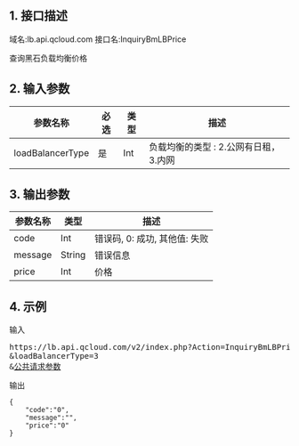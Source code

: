 ## 1. 接口描述
域名:lb.api.qcloud.com
接口名:InquiryBmLBPrice

查询黑石负载均衡价格

## 2. 输入参数
| 参数名称 | 必选  | 类型 | 描述 |
|---------|---------|---------|---------|
| loadBalancerType | 是 | Int |负载均衡的类型 : 2.公网有日租，3.内网|


## 3. 输出参数
| 参数名称 | 类型 | 描述 |
|---------|---------|---------|
| code | Int | 错误码, 0: 成功, 其他值: 失败|
| message | String | 错误信息|
| price | Int |价格 |


## 4. 示例
输入
<pre>
https://lb.api.qcloud.com/v2/index.php?Action=InquiryBmLBPrice
&loadBalancerType=3
&<a href="http://tcecqpoc.fsphere.cn/doc/api/229/6976">公共请求参数</a>
</pre>
输出
```
{
    "code":"0",
    "message":"",
    "price":"0"
}
```

